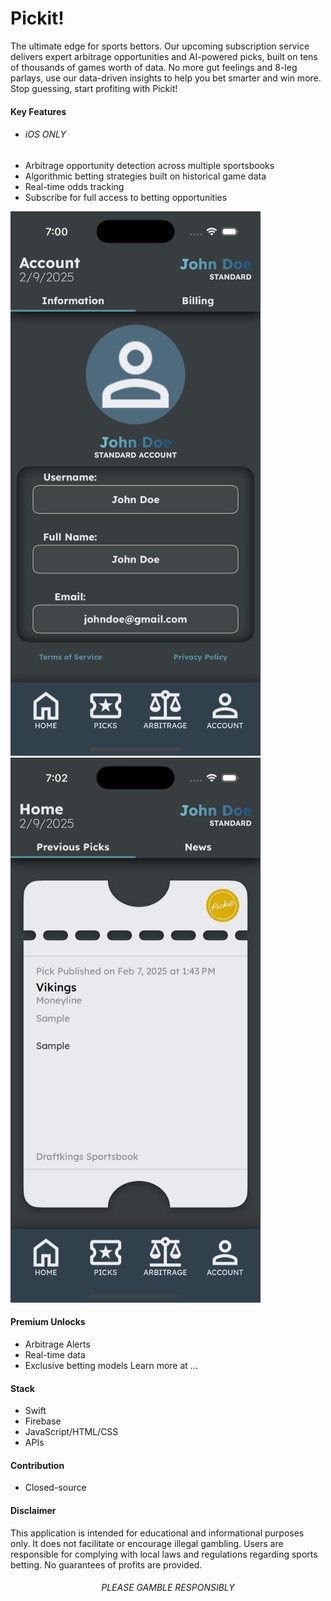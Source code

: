 # Pickit!
The ultimate edge for sports bettors. Our upcoming subscription service delivers expert 
arbitrage opportunities and AI-powered picks, built on tens of thousands of games worth
of data. No more gut feelings and 8-leg parlays, use our data-driven insights to help 
you bet smarter and win more. Stop guessing, start profiting with Pickit!

#### Key Features
- ###### iOS ONLY
- Arbitrage opportunity detection across multiple sportsbooks
- Algorithmic betting strategies built on historical game data
- Real-time odds tracking
- Subscribe for full access to betting opportunities

<p>
    <img src="https://github.com/ColdCrayon/Pickit/blob/main/Pictures/AccountScreen.png" alt="Account Screen" width=400/>
    <img src="https://github.com/ColdCrayon/Pickit/blob/main/Pictures/ArbitrageScreen.png" alt="Arbitrage Screen" width=400/>
</p>

#### Premium Unlocks
- Arbitrage Alerts
- Real-time data
- Exclusive betting models
Learn more at ...

#### Stack
- Swift
- Firebase
- JavaScript/HTML/CSS
- APIs

#### Contribution
- Closed-source

#### Disclaimer
This application is intended for educational and informational purposes only.
It does not facilitate or encourage illegal gambling. Users are responsible 
for complying with local laws and regulations regarding sports betting. No 
guarantees of profits are provided.

<h6 align="center">PLEASE GAMBLE RESPONSIBLY</h6>
